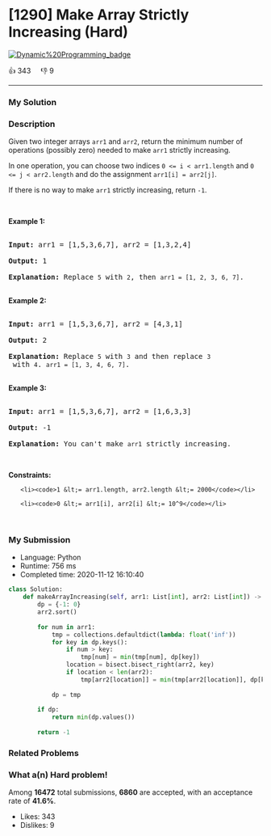 # [1290] Make Array Strictly Increasing (Hard)

[![Dynamic%20Programming_badge](https://img.shields.io/badge/topic-Dynamic%20Programming-green.svg)](https://leetcode.com/problems/make-array-strictly-increasing/) 

:+1: 343 &nbsp; &nbsp; :thumbsdown: 9

---

### My Solution


### Description
<p>Given two integer arrays&nbsp;<code>arr1</code> and <code>arr2</code>, return the minimum number of operations (possibly zero) needed&nbsp;to make <code>arr1</code> strictly increasing.</p>

<p>In one operation, you can choose two indices&nbsp;<code>0 &lt;=&nbsp;i &lt; arr1.length</code>&nbsp;and&nbsp;<code>0 &lt;= j &lt; arr2.length</code>&nbsp;and do the assignment&nbsp;<code>arr1[i] = arr2[j]</code>.</p>

<p>If there is no way to make&nbsp;<code>arr1</code>&nbsp;strictly increasing,&nbsp;return&nbsp;<code>-1</code>.</p>

<p>&nbsp;</p>
<p><strong>Example 1:</strong></p>

<pre>
<strong>Input:</strong> arr1 = [1,5,3,6,7], arr2 = [1,3,2,4]
<strong>Output:</strong> 1
<strong>Explanation:</strong> Replace <code>5</code> with <code>2</code>, then <code>arr1 = [1, 2, 3, 6, 7]</code>.
</pre>

<p><strong>Example 2:</strong></p>

<pre>
<strong>Input:</strong> arr1 = [1,5,3,6,7], arr2 = [4,3,1]
<strong>Output:</strong> 2
<strong>Explanation:</strong> Replace <code>5</code> with <code>3</code> and then replace <code>3</code> with <code>4</code>. <code>arr1 = [1, 3, 4, 6, 7]</code>.
</pre>

<p><strong>Example 3:</strong></p>

<pre>
<strong>Input:</strong> arr1 = [1,5,3,6,7], arr2 = [1,6,3,3]
<strong>Output:</strong> -1
<strong>Explanation:</strong> You can&#39;t make <code>arr1</code> strictly increasing.</pre>

<p>&nbsp;</p>
<p><strong>Constraints:</strong></p>

<ul>
	<li><code>1 &lt;= arr1.length, arr2.length &lt;= 2000</code></li>
	<li><code>0 &lt;= arr1[i], arr2[i] &lt;= 10^9</code></li>
</ul>

<p>&nbsp;</p>


### My Submission

- Language: Python
- Runtime: 756 ms
- Completed time: 2020-11-12 16:10:40

```Python
class Solution:
    def makeArrayIncreasing(self, arr1: List[int], arr2: List[int]) -> int:
        dp = {-1: 0}
        arr2.sort()
        
        for num in arr1:
            tmp = collections.defaultdict(lambda: float('inf'))
            for key in dp.keys():
                if num > key:
                    tmp[num] = min(tmp[num], dp[key])
                location = bisect.bisect_right(arr2, key)
                if location < len(arr2):
                    tmp[arr2[location]] = min(tmp[arr2[location]], dp[key] + 1)
            
            dp = tmp
        
        if dp:
            return min(dp.values())
    
        return -1
```


### Related Problems




### What a(n) Hard problem!
Among **16472** total submissions, **6860** are accepted, with an acceptance rate of **41.6%**. <br>

- Likes: 343
- Dislikes: 9


